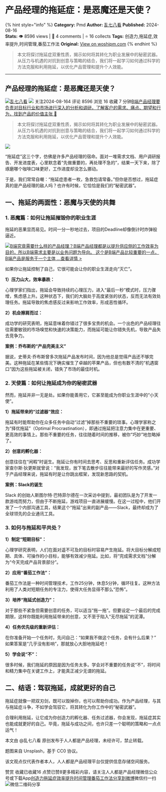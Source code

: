# 产品经理的拖延症：是恶魔还是天使？
{% hint style="info" %}
**Category:** Pmd
**Author:** [乱七八看](https://www.woshipm.com/u/940693)
**Published:** 2024-08-16  
**Stats:** 👁️ 8596 views | 💬 4 comments | ⭐ 16 collects
**Tags:** 创造力,拖延症,效率提升,时间管理,番茄工作法
**Original:** [View on woshipm.com](https://www.woshipm.com/pmd/6099429.html)
{% endhint %}
> 本文将探讨拖延症双重性质，揭示如何将其转化为职业发展中的秘密武器。从压力与机遇的对抗到创意与策略的结合，我们将一起学习如何通过科学的方法克服和利用拖延，以优化产品管理和提升个人效能。

---

## 产品经理的拖延症：是恶魔还是天使？

[![](https://static.woshipm.com/view/woshipm_api_def_20240517093855_8546.png?imageView2/1/w/72/h/72/q/100)](https://www.woshipm.com/u/940693)[乱七八看](https://www.woshipm.com/u/940693) ![](https://static.woshipm.com/tag/1101_1@2x.png) 关注2024-08-164 评论 8596 浏览 16 收藏 7 分钟[B端产品经理要负责对目标行业和市场进行深入的分析和调研，了解客户的需求、痛点、期望和行为，找到产品的价值主张 🔗](https://ke.qidianla.com/courses/bcpm)

> 本文将探讨拖延症双重性质，揭示如何将其转化为职业发展中的秘密武器。从压力与机遇的对抗到创意与策略的结合，我们将一起学习如何通过科学的方法克服和利用拖延，以优化产品管理和提升个人效能。

![](https://image.woshipm.com/2023/04/14/a4cdaa5e-daa1-11ed-95a1-00163e0b5ff3.png)

“拖延症”这三个字，仿佛是许多产品经理的宿命。面对一堆需求文档、用户调研报告、开发进度表，心里默念着“先做重要的，再处理不急的”，结果一天下来，除了琢磨哪个咖啡口味更好，工作进度却没怎么挪动。

于是，我们常常自嘲：“拖延症患者一枚，急救包请常备。”但你是否想过，拖延症真的是产品经理的敌人吗？也许有时候，它恰恰是我们的“秘密武器”。

## 一、拖延的两面性：恶魔与天使的共舞

### 1\. 恶魔篇：如何让拖延摧毁你的职业生涯

拖延的恶果显而易见。时间一分一秒地过去，项目的Deadline却像倒计时炸弹般逼近。

[![](https://image.woshipm.com/2023/08/02/f7cafd68-30e3-11ee-9da3-00163e0b5ff3.png)B端究竟需要什么样的产品经理？B端产品经理都是以提升供应侧的工作效率为目的，所以B端需求主要是以业务问题为导向。 这个是B端产品比较重要的一点，B端产品是服务于一个主体 ...查看详情 >](https://ke.qidianla.com/courses/bcpm)

如果你让拖延控制了自己，它很可能会让你的职业生涯走向“灭亡”。

**1）压力山大，效率暴跌：**

心理学家们指出，拖延会导致持续的心理压力，进入“最后一秒”模式时，压力骤增，焦虑感上升。这种状态下，我们的大脑处于高度紧张的状态，反而无法有效处理任务。拖延导致的焦虑感反过来影响工作效率，形成恶性循环。

**2）机会擦肩而过：**

成功学的研究表明，拖延意味着你错过了很多宝贵的机会。一个出色的产品经理往往需要敏锐的市场嗅觉和快速的决策能力，而拖延可能让你错失先机，导致产品失去竞争力。

**案例：乔布斯的“产品完美主义”**

据说，史蒂夫·乔布斯曾多次拖延产品发布时间，因为他总是觉得产品还不够完美。这种拖延在某些情况下确实催生了卓越的苹果产品，但也有数不清的“机遇窗口”因为这些拖延被关闭，错失了市场的最佳时机。

### 2\. 天使篇：如何让拖延成为你的秘密武器

然而，拖延并非一无是处。如果你能善用它，它甚至能成为你职业生涯中的“小天使”。

**1）拖延带来的“过滤器”效应：**

拖延有时能帮助你在众多任务中自动“过滤”掉那些不重要的琐事。心理学家称之为“择优拖延”（Optimal Procrastination），即通过拖延把注意力集中在更重要、更高效的事情上。那些不重要的任务，往往随着时间的推移，被你“巧妙”地忽略掉了。

**2）创意的孵化器：**

创意往往在“闲暇”时诞生。拖延让你有时间去思考、反思和重新评估任务。成功学家查尔斯·狄更斯就曾说：“我发现，放下笔去散步往往能带来最好的写作灵感。”对于产品经理来说，拖延有时是让你跳出框架，发现新思路的契机。

**案例：Slack的诞生**

Slack 的创始人斯图尔特·巴特菲尔德在一次采访中提到，最初团队是为了开发一款游戏而努力，但由于不断拖延，游戏项目一直进展缓慢。在这一过程中，他们开发了一个内部沟通工具，结果这个“拖延”出来的副产品——Slack，最终却成为了全球领先的企业通讯工具。

### 3\. 如何与拖延和平共处？

**1）制定“短期目标”：**

心理学研究表明，人们在面对遥不可及的目标时容易产生拖延。将大目标分解成短期、具体、可操作的小目标，能够有效减少拖延。比如，将“完成需求文档”分解为“今天完成产品背景部分”。

**2）应用“番茄工作法”：**

番茄工作法是一种时间管理技术，工作25分钟，休息5分钟，循环往复。这种方法利用了人类对短期任务的专注力，使得大任务显得不那么“恐怖”。

**3）培养“拖延式创造力”：**

对于那些不紧急但需要创意的任务，可以适当“拖一拖”。但要设定一个最后的完成期限，这样你既能利用拖延带来的创意，又不至于陷入“无尽拖延”的泥潭。

**4）任务优先级的重新评估：**

在你准备开始一个任务时，先问自己：“如果我不做这个任务，会有什么后果？” 如果答案是“几乎没有影响”，那就放心大胆地拖延吧！

**5）学会说“不”：**

很多时候，我们拖延的原因是因为任务太多。学会对不重要的任务说“不”，将时间和精力集中在关键工作上，才能真正减少无谓的拖延。

## 二、结语：驾驭拖延，成就更好的自己

拖延症就像一把双刃剑，既可以毁掉你，也可以帮助你成功。作为产品经理，与其与拖延症斗争，不如学会驾驭它，将其转化为你工作中的“秘密武器”。

合理利用拖延，让它成为你创造力的孵化器、任务过滤器，你会发现，拖延症其实也能成就更好的自己。毕竟，拖延与成功之间，也许只差一个聪明的策略和一点点运气！

本文由 @乱七八看 原创发布于人人都是产品经理，未经许可，禁止转载。

题图来自 Unsplash，基于 CC0 协议。

该文观点仅代表作者本人，人人都是产品经理平台仅提供信息存储空间服务。

赞赏 收藏已收藏16 点赞已赞8更多精彩内容，请关注人人都是产品经理微信公众号或下载App[创造力](https://www.woshipm.com/tag/%e5%88%9b%e9%80%a0%e5%8a%9b)[拖延症](https://www.woshipm.com/tag/%e6%8b%96%e5%bb%b6%e7%97%87)[效率提升](https://www.woshipm.com/tag/%e6%95%88%e7%8e%87%e6%8f%90%e5%8d%87)[时间管理](https://www.woshipm.com/tag/%e6%97%b6%e9%97%b4%e7%ae%a1%e7%90%86)[番茄工作法](https://www.woshipm.com/tag/%e7%95%aa%e8%8c%84%e5%b7%a5%e4%bd%9c%e6%b3%95)[分享到微博](https://service.weibo.com/share/share.php?appkey=2775287854&title=产品经理的拖延症：是恶魔还是天使？&url=https://www.woshipm.com/pmd/6099429.html&pic=https://image.woshipm.com/2023/04/14/a4cdaa5e-daa1-11ed-95a1-00163e0b5ff3.png)微信扫一扫![微信二维码](https://api.pwmqr.com/qrcode/create/?url=https://www.woshipm.com/pmd/6099429.html)分享